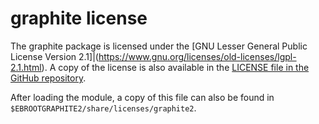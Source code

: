 # graphite license

The graphite package is licensed under the [GNU Lesser General Public License Version 
2.1]|(https://www.gnu.org/licenses/old-licenses/lgpl-2.1.html).
A copy of the license is also available in the [LICENSE file in the GitHub repository](https://github.com/silnrsi/graphite/blob/master/LICENSE).

After loading the module, a copy of this file can also be found in
`$EBROOTGRAPHITE2/share/licenses/graphite2`.
